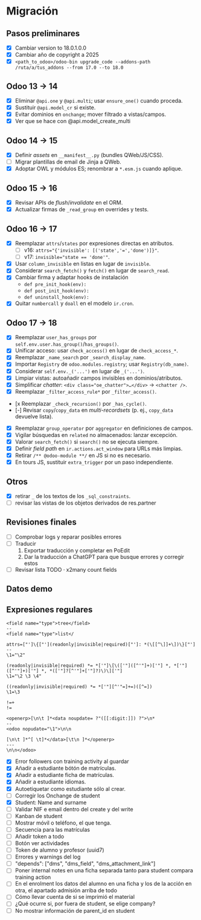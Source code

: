 # Migración

## Pasos preliminares

- [x] Cambiar version to 18.0.1.0.0
- [x] Cambiar año de copyright a 2025
- [x] ``<path_to_odoo>/odoo-bin upgrade_code --addons-path /ruta/a/tus_addons --from 17.0 --to 18.0``
 
## Odoo 13 → 14

- [x] Eliminar `@api.one` y `@api.multi`; usar `ensure_one()` cuando proceda.
- [x] Sustituir `@api.model_cr` si existe.
- [x] Evitar dominios en `onchange`; mover filtrado a vistas/campos.
- [x] Ver que se hace con @api.model_create_multi

## Odoo 14 → 15

- [x] Definir *assets* en `__manifest__.py` (bundles QWeb/JS/CSS).
- [ ] Migrar plantillas de email de Jinja a QWeb.
- [x] Adoptar OWL y módulos ES; renombrar a `*.esm.js` cuando aplique.

## Odoo 15 → 16

- [x] Revisar APIs de *flush*/*invalidate* en el ORM.
- [x] Actualizar firmas de `_read_group` en overrides y tests.

## Odoo 16 → 17

- [x] Reemplazar `attrs`/`states` por expresiones directas en atributos.
  - [ ] v16: `attrs="{'invisible': [('state','=','done')]}"`.
  - [ ] v17: `invisible="state == 'done'"`.
- [x] Usar `column_invisible` en listas en lugar de `invisible`.
- [x] Considerar `search_fetch()` y `fetch()` en lugar de `search_read`.
- [x] Cambiar firma y adaptar hooks de instalación
    - `def pre_init_hook(env):`
    - `def post_init_hook(env):`
    - `def uninstall_hook(env):`
- [x] Quitar `numbercall` y `doall` en el modelo `ir.cron`.

## Odoo 17 → 18

- [x] Reemplazar `user_has_groups` por `self.env.user.has_group()`/`has_groups()`.
- [x] Unificar acceso: usar `check_access()` en lugar de `check_access_*`.
- [x] Reemplazar `_name_search` por `_search_display_name`.
- [x] Importar `Registry` de `odoo.modules.registry`; usar `Registry(db_name)`.
- [x] Considerar `self.env._('...')` en lugar de `_('...')`.
- [x] Limpiar vistas: autoañadir campos invisibles en dominios/atributos.
- [x] Simplificar *chatter*: `<div class="oe_chatter">…</div>` → `<chatter />`.
- [x] Reemplazar `_filter_access_rule*` por `_filter_access()`.
- [x Reemplazar `_check_recursion()` por `_has_cycle()`.
- [-] Revisar `copy`/`copy_data` en *multi-recordsets*
  (p. ej., `copy_data` devuelve lista).
- [x] Reemplazar `group_operator` por `aggregator` en definiciones de campos.
- [x] Vigilar búsquedas en `related` no almacenados: lanzar excepción.
- [x] Valorar `search_fetch()` si `search()` no se ejecuta siempre.
- [x] Definir *field path* en `ir.actions.act_window` para URLs más limpias.
- [x] Retirar `/** @odoo-module **/` en JS si no es necesario.
- [x] En tours JS, sustituir `extra_trigger` por un paso independiente.

## Otros

- [x] retirar `_` de los textos de los `_sql_constraints`.
- [ ] revisar las vistas de los objetos derivados de res.partner

## Revisiones finales
- [ ] Comprobar logs y reparar posibles errores
- [ ] Traducir
    1. Exportar traducción y completar en PoEdit
    2. Dar la traducción a ChatGPT para que busque errores y corregir estos   
- [ ] Revisar lista TODO 
       · x2many count fields

## Datos demo


## Expresiones regulares

```
<field name="type">tree</field>
--
<field name="type">list</
```

```
attrs=["']\{["'](readonly|invisible|required)["']: *(\[[^\]]+\])\}["']
--
\1="\2"
```

```
(readonly|invisible|required) *= *['"]\[\(['"]([^'"]+)['"] *, *['"]([^'"]+)['"] *, *(['"]?[^'"]+['"]?)\)\]['"]
\1="\2 \3 \4"
```

```
((readonly|invisible|required) *= *['"][^'"=]+=)([^=])
\1=\3
```

```
!=+
!=
```

```
<openerp>[\n\t ]*<data noupdate= ?"([[:digit:]]) ?">\n*
--
<odoo nopudate="\1">\n\n
```

```
[\n\t ]*^[ \t]*</data>[\t\n ]*</openerp>
---
\n\n</odoo>
```


- [x] Error followers con training activity al guardar
- [x] Añadir a estudiante bótón de matrículas.
- [x] Añadir a estudiante ficha de matrículas.
- [x] Añadir a estudiante idiomas.
- [x] Autoetiquetar como estudiante sólo al crear.
- [ ] Corregir los Onchange de student
- [x] Student: Name and surname
- [ ] Validar NIF e email dentro del create y del write
- [ ] Kanban de student
- [ ] Mostrar móvil o teléfono, el que tenga.
- [ ] Secuencia para las matrículas
- [ ] Añadir token a todo
- [ ] Botón ver actividades
- [ ] Token de alumno y profesor (uuid7)
- [ ] Errores y warnings del log
- [ ] "depends": ["dms", "dms_field", "dms_attachment_link"]
- [ ] Poner internal notes en una ficha separada tanto para student compara training action
- [ ] En el enrolment los datos del alumno en una ficha y los de la acción en otra, el apartado admisión arriba de todo
- [ ] Cómo llevar cuenta de si se imprimió el material
- [ ] ¿Qué ocurre si, por fuera de student, se elige company?
- [ ] No mostrar información de parent_id en student
